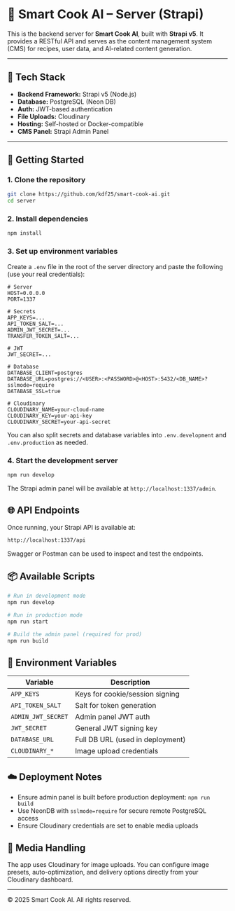 # 🧠 Smart Cook AI – Server (Strapi)

This is the backend server for **Smart Cook AI**, built with **Strapi v5**. It provides a RESTful API and serves as the content management system (CMS) for recipes, user data, and AI-related content generation.

---

## 🧰 Tech Stack

- **Backend Framework:** Strapi v5 (Node.js)
- **Database:** PostgreSQL (Neon DB)
- **Auth:** JWT-based authentication
- **File Uploads:** Cloudinary
- **Hosting:** Self-hosted or Docker-compatible
- **CMS Panel:** Strapi Admin Panel

---

## 🚀 Getting Started

### 1. Clone the repository

```bash
git clone https://github.com/kdf25/smart-cook-ai.git
cd server
```

### 2. Install dependencies

```bash
npm install
```

### 3. Set up environment variables

Create a `.env` file in the root of the server directory and paste the following (use your real credentials):

```dotenv
# Server
HOST=0.0.0.0
PORT=1337

# Secrets
APP_KEYS=...
API_TOKEN_SALT=...
ADMIN_JWT_SECRET=...
TRANSFER_TOKEN_SALT=...

# JWT
JWT_SECRET=...

# Database
DATABASE_CLIENT=postgres
DATABASE_URL=postgres://<USER>:<PASSWORD>@<HOST>:5432/<DB_NAME>?sslmode=require
DATABASE_SSL=true

# Cloudinary
CLOUDINARY_NAME=your-cloud-name
CLOUDINARY_KEY=your-api-key
CLOUDINARY_SECRET=your-api-secret
```

You can also split secrets and database variables into `.env.development` and `.env.production` as needed.

### 4. Start the development server

```bash
npm run develop
```

The Strapi admin panel will be available at `http://localhost:1337/admin`.

## 🌐 API Endpoints

Once running, your Strapi API is available at:

```bash
http://localhost:1337/api
```

Swagger or Postman can be used to inspect and test the endpoints.

## 📦 Available Scripts

```bash
# Run in development mode
npm run develop

# Run in production mode
npm run start

# Build the admin panel (required for prod)
npm run build

```

## 🔐 Environment Variables

| Variable | Description |
|----------|-------------|
| `APP_KEYS` | Keys for cookie/session signing |
| `API_TOKEN_SALT` | Salt for token generation |
| `ADMIN_JWT_SECRET` | Admin panel JWT auth |
| `JWT_SECRET` | General JWT signing key |
| `DATABASE_URL` | Full DB URL (used in deployment) |
| `CLOUDINARY_*` | Image upload credentials |

## ☁️ Deployment Notes

- Ensure admin panel is built before production deployment: `npm run build`
- Use NeonDB with `sslmode=require` for secure remote PostgreSQL access
- Ensure Cloudinary credentials are set to enable media uploads

## 📸 Media Handling

The app uses Cloudinary for image uploads. You can configure image presets, auto-optimization, and delivery options directly from your Cloudinary dashboard.

---

© 2025 Smart Cook AI. All rights reserved.
